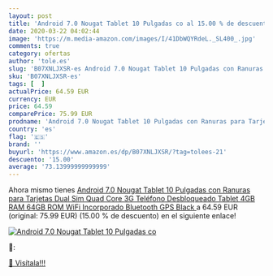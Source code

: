 ```yaml
---
layout: post
title: 'Android 7.0 Nougat Tablet 10 Pulgadas co al 15.00 % de descuento'
date: 2020-03-22 04:02:44
image: 'https://m.media-amazon.com/images/I/41DbWQYRdeL._SL400_.jpg'
comments: true
category: ofertas
author: 'tole.es'
slug: 'B07XNLJXSR-es Android 7.0 Nougat Tablet 10 Pulgadas con Ranuras para...'
sku: 'B07XNLJXSR-es'
tags: [  ]
actualPrice: 64.59 EUR
currency: EUR
price: 64.59
comparePrice: 75.99 EUR
prodname: 'Android 7.0 Nougat Tablet 10 Pulgadas con Ranuras para Tarjetas Dual Sim Quad Core 3G Teléfono Desbloqueado Tablet 4GB RAM 64GB ROM WiFi Incorporado Bluetooth GPS  Black '
country: 'es'
flag: '🇪🇸'
brand: ''
buyurl: 'https://www.amazon.es/dp/B07XNLJXSR/?tag=tolees-21'
descuento: '15.00'
average: '73.13999999999999'
---
```


Ahora mismo tienes [Android 7.0 Nougat Tablet 10 Pulgadas con Ranuras para Tarjetas Dual Sim Quad Core 3G Teléfono Desbloqueado Tablet 4GB RAM 64GB ROM WiFi Incorporado Bluetooth GPS  Black ](https://www.amazon.es/dp/B07XNLJXSR/?tag=tolees-21) a 64.59 EUR (original: 75.99 EUR) (15.00 %  de descuento) en el siguiente enlace!

[![Android 7.0 Nougat Tablet 10 Pulgadas co](https://m.media-amazon.com/images/I/41DbWQYRdeL._SL400_.jpg)](https://www.amazon.es/dp/B07XNLJXSR/?tag=tolees-21)

🔎:


[🛒 Visítala!!!](https://www.amazon.es/dp/B07XNLJXSR/?tag=tolees-21)
